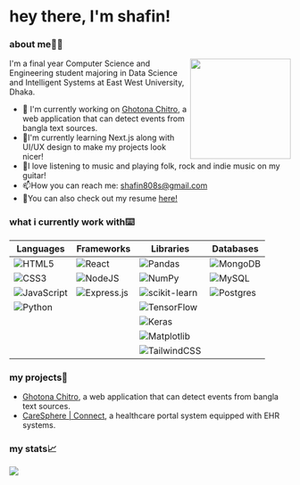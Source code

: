 # hey there, I'm shafin!






### about me👨‍💻

<div align="left">
<img align="right" src="" width ="180" />
<p>I'm a final year Computer Science and Engineering student majoring in Data Science and Intelligent Systems at East West University, Dhaka.</p>
<ul>
  <li>🔭 I'm currently working on <a href="https://github.com/shafin-r/ghotona-chitro">Ghotona Chitro</a>, a web application that can detect events from bangla text sources.</li>
  <li>🌱I'm currently learning Next.js along with UI/UX design to make my projects look nicer!</li>
  <li>🎸I love listening to music and playing folk, rock and indie music on my guitar!</li>
  <li>📫How you can reach me: <a href="mailto:shafin808s@gmail.com">shafin808s@gmail.com</a></li>
  <li>📄You can also check out my resume <a href="https://github.com/shafin-r/resume-cv">here!</a></li>
</ul>
</div>

### what i currently work with⌨️

| Languages                                                                                                                    | Frameworks                                                                                                                | Libraries                                                                                                                       | Databases                                                                                                            |
| ---------------------------------------------------------------------------------------------------------------------------- | ------------------------------------------------------------------------------------------------------------------------- | ------------------------------------------------------------------------------------------------------------------------------- | -------------------------------------------------------------------------------------------------------------------- |
| ![HTML5](https://img.shields.io/badge/html5-%23E34F26.svg?style=for-the-badge&logo=html5&logoColor=white)                    | ![React](https://img.shields.io/badge/react-%2320232a.svg?style=for-the-badge&logo=react&logoColor=%2361DAFB)             | ![Pandas](https://img.shields.io/badge/pandas-%23150458.svg?style=for-the-badge&logo=pandas&logoColor=white)                    | ![MongoDB](https://img.shields.io/badge/MongoDB-%234ea94b.svg?style=for-the-badge&logo=mongodb&logoColor=white)      |
| ![CSS3](https://img.shields.io/badge/css3-%231572B6.svg?style=for-the-badge&logo=css3&logoColor=white)                       | ![NodeJS](https://img.shields.io/badge/node.js-6DA55F?style=for-the-badge&logo=node.js&logoColor=white)                   | ![NumPy](https://img.shields.io/badge/numpy-%23013243.svg?style=for-the-badge&logo=numpy&logoColor=white)                       | ![MySQL](https://img.shields.io/badge/mysql-4479A1.svg?style=for-the-badge&logo=mysql&logoColor=white)               |
| ![JavaScript](https://img.shields.io/badge/javascript-%23323330.svg?style=for-the-badge&logo=javascript&logoColor=%23F7DF1E) | ![Express.js](https://img.shields.io/badge/express.js-%23404d59.svg?style=for-the-badge&logo=express&logoColor=%2361DAFB) | ![scikit-learn](https://img.shields.io/badge/scikit--learn-%23F7931E.svg?style=for-the-badge&logo=scikit-learn&logoColor=white) | ![Postgres](https://img.shields.io/badge/postgres-%23316192.svg?style=for-the-badge&logo=postgresql&logoColor=white) |
| ![Python](https://img.shields.io/badge/python-3670A0?style=for-the-badge&logo=python&logoColor=ffdd54)                       |                                                                                                                           | ![TensorFlow](https://img.shields.io/badge/TensorFlow-%23FF6F00.svg?style=for-the-badge&logo=TensorFlow&logoColor=white)        |
|                                                                                                                              |                                                                                                                           | ![Keras](https://img.shields.io/badge/Keras-%23D00000.svg?style=for-the-badge&logo=Keras&logoColor=white)                       |
|                                                                                                                              |                                                                                                                           | ![Matplotlib](https://img.shields.io/badge/Matplotlib-%23ffffff.svg?style=for-the-badge&logo=Matplotlib&logoColor=black)        |
|                                                                                                                              |                                                                                                                           | ![TailwindCSS](https://img.shields.io/badge/tailwindcss-%2338B2AC.svg?style=for-the-badge&logo=tailwind-css&logoColor=white)    |


### my projects📱
<ul>
  <li><a href="https://github.com/shafin-r/ghotona-chitro">Ghotona Chitro</a>, a web application that can detect events from bangla text sources.</li>
  <li><a href="https://github.com/shafin-r/connect-caresphere">CareSphere | Connect</a>, a healthcare portal system equipped with EHR systems.
</ul>

### my stats📈
![](http://github-profile-summary-cards.vercel.app/api/cards/profile-details?username=fever-machine-enigma&theme=ayu_mirage) 






